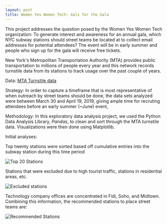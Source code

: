 ```yaml
---
layout: post
title: Women Yes Women Tech: Gals for the Gala
---
```


This project addresses the question posed by the Women Yes Women Tech organization: To generate interest and awareness for an annual gala, which NYC subway stations should street teams be located at to collect email addresses for potential attendees? The event will be in early summer and people who sign up for the gala will receive free tickets.  

New York's Metropolitan Transportation Authority (MTA) provides public transportation to millions of people every year and this network records turnstile data from its stations to track usage over the past couple of years.

Data: [MTA Turnstile data]({{http://web.mta.info/developers/turnstile.html}}) 

Strategy:
In order to capture a timeframe that is most representative of when outreach by street teams should be done, the data sets analyzed were between March 30 and April 19, 2019, giving ample time for recruting attendees before an early summer (~June) event, 

Methodology: In this exploratory data analysis project, we used the Python Data Analysis Library, *Pandas*, to clean and sort through the MTA turnstile data. Visualizations were then done using Matplotlib.  


Initial analyses: 

Top twenty stations were sorted based off cumulative entries into the subway station during this time period

![Top 20 Stations]({{sodas32.github.io}}/images/top20bar.png)

Stations that were excluded due to high tourist traffic, stations in residential areas, etc. 

![Excluded stations]({{sodas32.github.io}}/images/greyedouttop20.png)

Technology company offices are concentrated in Fidi, Soho, and Midtown. Combining this information, the recommended stations to place street teams are: 

![Recommended Stations]({{sodas32.github.io}}/images/techtop20.png)


